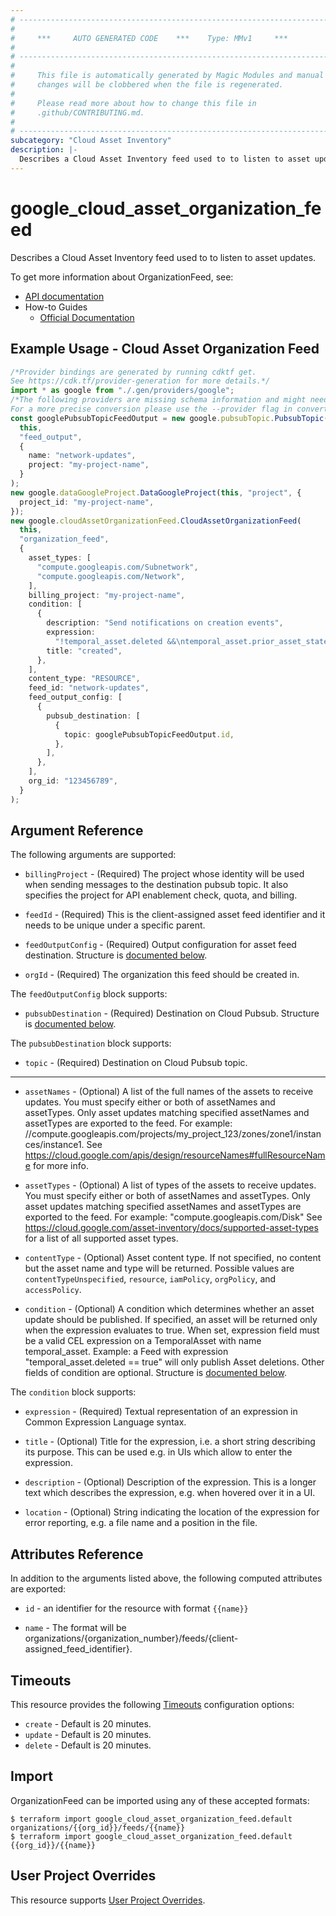 ```yaml
---
# ----------------------------------------------------------------------------
#
#     ***     AUTO GENERATED CODE    ***    Type: MMv1     ***
#
# ----------------------------------------------------------------------------
#
#     This file is automatically generated by Magic Modules and manual
#     changes will be clobbered when the file is regenerated.
#
#     Please read more about how to change this file in
#     .github/CONTRIBUTING.md.
#
# ----------------------------------------------------------------------------
subcategory: "Cloud Asset Inventory"
description: |-
  Describes a Cloud Asset Inventory feed used to to listen to asset updates.
---
```


# google\_cloud\_asset\_organization\_feed

Describes a Cloud Asset Inventory feed used to to listen to asset updates.

To get more information about OrganizationFeed, see:

* [API documentation](https://cloud.google.com/asset-inventory/docs/reference/rest/)
* How-to Guides
  * [Official Documentation](https://cloud.google.com/asset-inventory/docs)

## Example Usage - Cloud Asset Organization Feed

```typescript
/*Provider bindings are generated by running cdktf get.
See https://cdk.tf/provider-generation for more details.*/
import * as google from "./.gen/providers/google";
/*The following providers are missing schema information and might need manual adjustments to synthesize correctly: google.
For a more precise conversion please use the --provider flag in convert.*/
const googlePubsubTopicFeedOutput = new google.pubsubTopic.PubsubTopic(
  this,
  "feed_output",
  {
    name: "network-updates",
    project: "my-project-name",
  }
);
new google.dataGoogleProject.DataGoogleProject(this, "project", {
  project_id: "my-project-name",
});
new google.cloudAssetOrganizationFeed.CloudAssetOrganizationFeed(
  this,
  "organization_feed",
  {
    asset_types: [
      "compute.googleapis.com/Subnetwork",
      "compute.googleapis.com/Network",
    ],
    billing_project: "my-project-name",
    condition: [
      {
        description: "Send notifications on creation events",
        expression:
          "!temporal_asset.deleted &&\ntemporal_asset.prior_asset_state == google.cloud.asset.v1.TemporalAsset.PriorAssetState.DOES_NOT_EXIST\n",
        title: "created",
      },
    ],
    content_type: "RESOURCE",
    feed_id: "network-updates",
    feed_output_config: [
      {
        pubsub_destination: [
          {
            topic: googlePubsubTopicFeedOutput.id,
          },
        ],
      },
    ],
    org_id: "123456789",
  }
);

```

## Argument Reference

The following arguments are supported:

*   `billingProject` -
    (Required)
    The project whose identity will be used when sending messages to the
    destination pubsub topic. It also specifies the project for API
    enablement check, quota, and billing.

*   `feedId` -
    (Required)
    This is the client-assigned asset feed identifier and it needs to be unique under a specific parent.

*   `feedOutputConfig` -
    (Required)
    Output configuration for asset feed destination.
    Structure is [documented below](#nested_feed_output_config).

*   `orgId` -
    (Required)
    The organization this feed should be created in.

<a name="nested_feed_output_config"></a>The `feedOutputConfig` block supports:

* `pubsubDestination` -
  (Required)
  Destination on Cloud Pubsub.
  Structure is [documented below](#nested_pubsub_destination).

<a name="nested_pubsub_destination"></a>The `pubsubDestination` block supports:

* `topic` -
  (Required)
  Destination on Cloud Pubsub topic.

***

*   `assetNames` -
    (Optional)
    A list of the full names of the assets to receive updates. You must specify either or both of
    assetNames and assetTypes. Only asset updates matching specified assetNames and assetTypes are
    exported to the feed. For example: //compute.googleapis.com/projects/my\_project\_123/zones/zone1/instances/instance1.
    See https://cloud.google.com/apis/design/resourceNames#fullResourceName for more info.

*   `assetTypes` -
    (Optional)
    A list of types of the assets to receive updates. You must specify either or both of assetNames
    and assetTypes. Only asset updates matching specified assetNames and assetTypes are exported to
    the feed. For example: "compute.googleapis.com/Disk"
    See https://cloud.google.com/asset-inventory/docs/supported-asset-types for a list of all
    supported asset types.

*   `contentType` -
    (Optional)
    Asset content type. If not specified, no content but the asset name and type will be returned.
    Possible values are `contentTypeUnspecified`, `resource`, `iamPolicy`, `orgPolicy`, and `accessPolicy`.

*   `condition` -
    (Optional)
    A condition which determines whether an asset update should be published. If specified, an asset
    will be returned only when the expression evaluates to true. When set, expression field
    must be a valid CEL expression on a TemporalAsset with name temporal\_asset. Example: a Feed with
    expression "temporal\_asset.deleted == true" will only publish Asset deletions. Other fields of
    condition are optional.
    Structure is [documented below](#nested_condition).

<a name="nested_condition"></a>The `condition` block supports:

*   `expression` -
    (Required)
    Textual representation of an expression in Common Expression Language syntax.

*   `title` -
    (Optional)
    Title for the expression, i.e. a short string describing its purpose.
    This can be used e.g. in UIs which allow to enter the expression.

*   `description` -
    (Optional)
    Description of the expression. This is a longer text which describes the expression,
    e.g. when hovered over it in a UI.

*   `location` -
    (Optional)
    String indicating the location of the expression for error reporting, e.g. a file
    name and a position in the file.

## Attributes Reference

In addition to the arguments listed above, the following computed attributes are exported:

*   `id` - an identifier for the resource with format `{{name}}`

*   `name` -
    The format will be organizations/{organization\_number}/feeds/{client-assigned\_feed\_identifier}.

## Timeouts

This resource provides the following
[Timeouts](https://developer.hashicorp.com/terraform/plugin/sdkv2/resources/retries-and-customizable-timeouts) configuration options:

* `create` - Default is 20 minutes.
* `update` - Default is 20 minutes.
* `delete` - Default is 20 minutes.

## Import

OrganizationFeed can be imported using any of these accepted formats:

```console
$ terraform import google_cloud_asset_organization_feed.default organizations/{{org_id}}/feeds/{{name}}
$ terraform import google_cloud_asset_organization_feed.default {{org_id}}/{{name}}
```

## User Project Overrides

This resource supports [User Project Overrides](https://registry.terraform.io/providers/hashicorp/google/latest/docs/guides/provider_reference#user_project_override).
